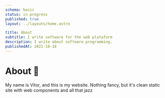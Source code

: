 ```yaml
---
schema: basic
status: in progress
published: true
layout: ../layouts/home.astro

title: About
subtitle: I write software for the web plataform
description: I write about software programming.
publishedAt: 2021-10-18
---
```


# About 🍑

My name is Vitor, and this is my website. Nothing fancy, but it's clean static site with web components
and all that jazz
